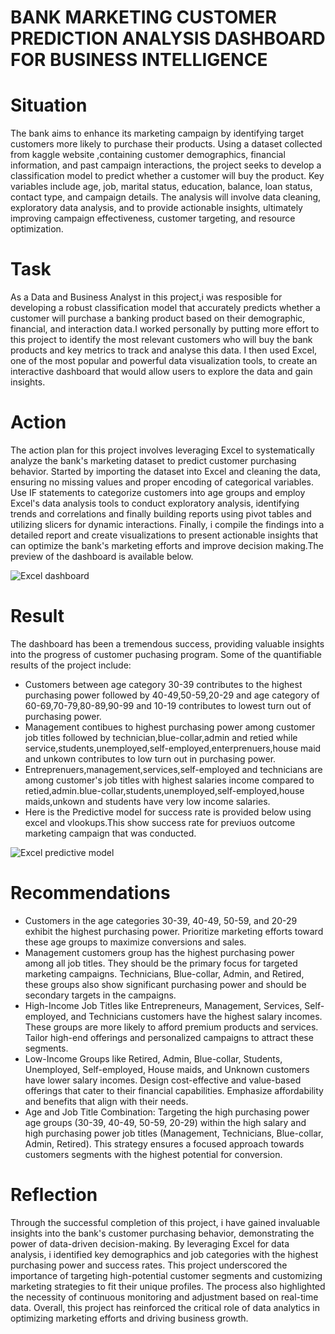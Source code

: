 # BANK MARKETING CUSTOMER PREDICTION ANALYSIS DASHBOARD FOR BUSINESS INTELLIGENCE
# Situation
The bank aims to enhance its marketing campaign by identifying target customers more likely to purchase their products. Using a dataset collected from kaggle website ,containing customer demographics, financial information, and past campaign interactions, the project seeks to develop a classification model to predict whether a customer will buy the product. Key variables include age, job, marital status, education, balance, loan status, contact type, and campaign details. The analysis will involve data cleaning, exploratory data analysis,  and   to provide actionable insights, ultimately improving campaign effectiveness, customer targeting, and resource optimization.
# Task
As a Data and Business Analyst in this project,i was resposible for  developing a robust classification model that accurately predicts whether a customer will purchase a banking product based on their demographic, financial, and interaction data.I worked personally by putting more effort to this project to identify the most relevant customers who will buy the bank products and key metrics to track and analyse this data. I then used Excel, one of the most popular and powerful data visualization tools, to create an interactive dashboard that would allow users to explore the data and gain insights.
# Action
The action plan  for this project involves leveraging Excel to systematically analyze the bank's marketing dataset to predict customer purchasing behavior. Started by importing the dataset into Excel and cleaning the data, ensuring no missing values and proper encoding of categorical variables. Use IF statements to categorize customers into age groups and employ Excel's data analysis tools to conduct exploratory analysis, identifying trends and correlations and finally building reports using pivot tables and utilizing slicers for dynamic interactions.
 Finally,  i compile the findings into a detailed report and create visualizations to present actionable insights that can optimize the bank's marketing efforts and improve decision making.The preview of the dashboard is available below.

 ![Excel dashboard](https://github.com/user-attachments/assets/783f4257-30da-46ee-ad13-9b8a2d0933e1)
 # Result
 The dashboard has been a tremendous success, providing valuable insights into the progress of customer puchasing program. Some of the quantifiable results of the project include:
 - Customers between age category 30-39 contributes to the highest purchasing power followed by 40-49,50-59,20-29 and age category of 60-69,70-79,80-89,90-99 and 10-19 contributes to lowest turn out of purchasing power.
 - Management contibues to highest purchasing power among customer job titles followed by technician,blue-collar,admin and retied while service,students,unemployed,self-employed,enterprenuers,house maid and unkown contributes to low turn out in purchasing power.
 - Entreprenuers,management,services,self-employed and technicians are among customer's job titles with highest salaries income compared to retied,admin.blue-collar,students,unemployed,self-employed,house maids,unkown and students have very low income salaries.
 - Here is the Predictive model for success rate is provided below using excel and vlookups.This show success rate for previuos outcome marketing campaign that was conducted.

![Excel predictive model](https://github.com/user-attachments/assets/1fb661e7-35a6-4049-889d-94d4a4fca827)
# Recommendations
- Customers in the age categories 30-39, 40-49, 50-59, and 20-29 exhibit the highest purchasing power. Prioritize marketing efforts toward these age groups to maximize conversions and sales.
- Management customers group has the highest purchasing power among all job titles. They should be the primary focus for targeted marketing campaigns. Technicians, Blue-collar, Admin, and Retired, these groups also show significant purchasing power and should be secondary targets in the campaigns.
- High-Income Job Titles like  Entrepreneurs, Management, Services, Self-employed, and Technicians customers have the highest salary incomes. These groups are more likely to afford premium products and services. Tailor high-end offerings and personalized campaigns to attract these segments.
- Low-Income Groups like Retired, Admin, Blue-collar, Students, Unemployed, Self-employed, House maids, and Unknown customers have lower salary incomes. Design cost-effective and value-based offerings that cater to their financial capabilities. Emphasize affordability and benefits that align with their needs.
- Age and Job Title Combination: Targeting the high purchasing power age groups (30-39, 40-49, 50-59, 20-29) within the high salary and high purchasing power job titles (Management, Technicians, Blue-collar, Admin, Retired). This strategy ensures a focused approach towards customers segments with the highest potential for conversion.
# Reflection
Through the successful completion of this project, i have gained invaluable insights into the bank's customer purchasing behavior, demonstrating the power of data-driven decision-making. By leveraging Excel for data analysis, i identified key demographics and job categories with the highest purchasing power and success rates. This project underscored the importance of targeting high-potential customer segments and customizing marketing strategies to fit their unique profiles. The process also highlighted the necessity of continuous monitoring and adjustment based on real-time data. Overall, this project has reinforced the critical role of data analytics in optimizing marketing efforts and driving business growth.









